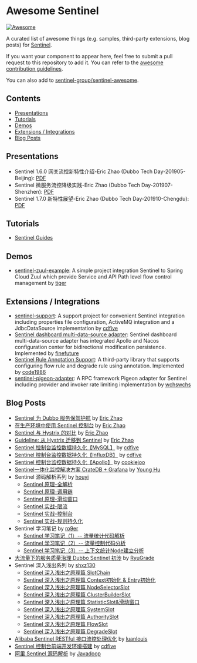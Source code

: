 # Awesome Sentinel

[![Awesome](https://awesome.re/badge-flat.svg)](https://awesome.re)

A curated list of awesome things (e.g. samples, third-party extensions, blog posts) for [Sentinel](https://github.com/alibaba/Sentinel).

If you want your component to appear here, feel free to submit a pull request to this repository to add it.
You can refer to the [awesome contribution guidelines](https://github.com/sentinel-group/sentinel-awesome/blob/master/CONTRIBUTING.md).

You can also add to [sentinel-group/sentinel-awesome](https://github.com/sentinel-group/sentinel-awesome).

## Contents

- [Presentations](#presentations)
- [Tutorials](#tutorials)
- [Demos](#demos)
- [Extensions / Integrations](#extensions--integrations)
- [Blog Posts](#blog-posts)

## Presentations

- Sentinel 1.6.0 网关流控新特性介绍-Eric Zhao (Dubbo Tech Day-201905-Beijing): [PDF](https://github.com/sentinel-group/sentinel-awesome/blob/master/slides/Sentinel%201.6.0%20网关流控新特性介绍-Eric%20Zhao-DTED-201905.pdf)
- Sentinel 微服务流控降级实践-Eric Zhao (Dubbo Tech Day-201907-Shenzhen): [PDF](https://github.com/sentinel-group/sentinel-awesome/blob/master/slides/Sentinel%20微服务流控降级实践-Eric%20Zhao-DTED-201907.pdf)
- Sentinel 1.7.0 新特性展望-Eric Zhao (Dubbo Tech Day-201910-Chengdu): [PDF](https://github.com/sentinel-group/sentinel-awesome/blob/master/slides/Sentinel%201.7.0%20新特性展望-Eric%20Zhao-DTED-201910.pdf)

## Tutorials

- [Sentinel Guides](https://github.com/sentinel-group/sentinel-guides)

## Demos

- [sentinel-zuul-example](https://github.com/tigerMoon/sentinel-zuul-sample): A simple project integration Sentinel to Spring Cloud Zuul which provide Service and API Path level flow control management by [tiger](https://github.com/tigerMoon)

## Extensions / Integrations

- [sentinel-support](https://github.com/cdfive/sentinel-support): A support project for convenient Sentinel integration including properties file configuration, ActiveMQ integration and a JdbcDataSource implementation by [cdfive](https://github.com/cdfive)
- [Sentinel dashboard multi-data-source adapter](https://github.com/finefuture/sentinel-dashboard-X): Sentinel dashboard multi-data-source adapter has integrated Apollo and Nacos configuration center for bidirectional modification persistence. Implemented by [finefuture](https://github.com/finefuture)
- [Sentinel Rule Annotation Support](https://github.com/code1986/sentinel-lib): A third-party library that supports configuring flow rule and degrade rule using annotation. Implemented by [code1986](https://github.com/code1986)
- [sentinel-pigeon-adapter](https://github.com/wchswchs/sentinel-pigeon): A RPC framework Pigeon adapter for Sentinel including provider and invoker rate limiting implementation by [wchswchs](https://github.com/wchswchs)

## Blog Posts

- [Sentinel 为 Dubbo 服务保驾护航](http://dubbo.apache.org/zh-cn/blog/sentinel-introduction-for-dubbo.html) by [Eric Zhao](https://github.com/sczyh30)
- [在生产环境中使用 Sentinel 控制台](https://github.com/alibaba/Sentinel/wiki/在生产环境中使用-Sentinel) by [Eric Zhao](https://github.com/sczyh30)
- [Sentinel 与 Hystrix 的对比](https://sentinelguard.io/zh-cn/blog/sentinel-vs-hystrix.html) by [Eric Zhao](https://github.com/sczyh30)
- [Guideline: 从 Hystrix 迁移到 Sentinel](https://sentinelguard.io/zh-cn/blog/guideline-migrate-from-hystrix-to-sentinel.html) by [Eric Zhao](https://github.com/sczyh30)
- [Sentinel 控制台监控数据持久化【MySQL】](https://www.cnblogs.com/cdfive2018/p/9838577.html) by [cdfive](https://github.com/cdfive)
- [Sentinel 控制台监控数据持久化【InfluxDB】](https://www.cnblogs.com/cdfive2018/p/9914838.html) by [cdfive](https://github.com/cdfive)
- [Sentinel 控制台监控数据持久化【Apollo】](https://blog.csdn.net/caodegao/article/details/100009618) by [cookiejoo](https://github.com/cookiejoo)
- [Sentinel一体化监控解决方案 CrateDB + Grafana](https://blog.csdn.net/huyong1990/article/details/82392386) by [Young Hu](https://github.com/YoungHu)
- Sentinel 源码解析系列 by [houyi](https://github.com/all4you)
  - [Sentinel 原理-全解析](https://mp.weixin.qq.com/s/7_pCkamNv0269e5l9_Wz7w)
  - [Sentinel 原理-调用链](https://mp.weixin.qq.com/s/UEzwD22YC6jpp02foNSXnw)
  - [Sentinel 原理-滑动窗口](https://mp.weixin.qq.com/s/B1_7Kb_CxeKEAv43kdCWOA)
  - [Sentinel 实战-限流](https://mp.weixin.qq.com/s/rjyU37Dm-sxNln7GUD8tOw)
  - [Sentinel 实战-控制台](https://mp.weixin.qq.com/s/23EDFHMXLwsDqw-4O5dR5A)
  - [Sentinel 实战-规则持久化](https://mp.weixin.qq.com/s/twMFiBfRawKLR-1-N-f1yw)
- Sentinel 学习笔记 by [ro9er](https://github.com/ro9er)
  - [Sentinel 学习笔记（1）-- 流量统计代码解析](https://www.jianshu.com/p/7936d7a57924)
  - [Sentinel 学习笔记（2）-- 流量控制代码分析](https://www.jianshu.com/p/938709e94e43)
  - [Sentinel 学习笔记（3）-- 上下文统计Node建立分析](https://www.jianshu.com/p/cfdf525248c1)
- [大流量下的服务质量治理 Dubbo Sentinel 初涉](https://mp.weixin.qq.com/s/ergr_siI07VwwSRPFgsLvQ) by [RyuGrade](https://github.com/RyuGrade)
- Sentinel 深入浅出系列 by [shxz130](https://github.com/shxz130)
  - [Sentinel 深入浅出之原理篇 SlotChain](https://www.jianshu.com/p/a7a405de3a12)
  - [Sentinel 深入浅出之原理篇 Context初始化 & Entry初始化](https://www.jianshu.com/p/e39ac47cd893)
  - [Sentinel 深入浅出之原理篇 NodeSelectorSlot](https://www.jianshu.com/p/9a380ba188ab)
  - [Sentinel 深入浅出之原理篇 ClusterBuilderSlot](https://www.jianshu.com/p/0b0b5d8888a2)
  - [Sentinel 深入浅出之原理篇 StatisticSlot&滑动窗口](https://www.jianshu.com/p/9620298fd15a)
  - [Sentinel 深入浅出之原理篇 SystemSlot](https://www.jianshu.com/p/bfad1b7d0cde)
  - [Sentinel 深入浅出之原理篇 AuthoritySlot](https://www.jianshu.com/p/c5312c2242b3)
  - [Sentinel 深入浅出之原理篇 FlowSlot](https://www.jianshu.com/p/53218d0d273e)
  - [Sentinel 深入浅出之原理篇 DegradeSlot](https://www.jianshu.com/p/e910d4840e4a)
- [Alibaba Sentinel RESTful 接口流控处理优化](https://www.jianshu.com/p/96f5980d9798) by [luanlouis](https://github.com/luanlouis)
- [Sentinel 控制台前端开发环境搭建](https://www.cnblogs.com/cdfive2018/p/11084001.html) by [cdfive](https://github.com/cdfive)
- [阿里 Sentinel 源码解析](https://www.javadoop.com/post/sentinel) by [Javadoop](https://www.javadoop.com)
